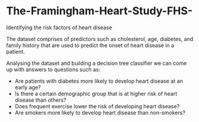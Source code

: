 # The-Framingham-Heart-Study-FHS-
Identifying the risk factors of heart disease

The dataset comprises of predictors such as cholesterol, age, diabetes, and family history that are used to predict the onset of heart disease in a patient.

Analysing the dataset and building a decision tree classifier we can come up with answers to questions such as: 
- Are patients with diabetes more likely to develop heart disease at an early age? 
- Is there a certain demographic group that is at higher risk of heart disease than others? 
- Does frequent exercise lower the risk of developing heart disease? 
- Are smokers more likely to develop heart disease than non-smokers?


